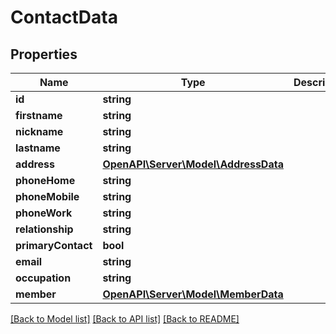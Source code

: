 # ContactData

## Properties
Name | Type | Description | Notes
------------ | ------------- | ------------- | -------------
**id** | **string** |  | 
**firstname** | **string** |  | 
**nickname** | **string** |  | [optional] 
**lastname** | **string** |  | 
**address** | [**OpenAPI\Server\Model\AddressData**](AddressData.md) |  | [optional] 
**phoneHome** | **string** |  | [optional] 
**phoneMobile** | **string** |  | [optional] 
**phoneWork** | **string** |  | [optional] 
**relationship** | **string** |  | [optional] 
**primaryContact** | **bool** |  | [optional] 
**email** | **string** |  | [optional] 
**occupation** | **string** |  | [optional] 
**member** | [**OpenAPI\Server\Model\MemberData**](MemberData.md) |  | [optional] 

[[Back to Model list]](../README.md#documentation-for-models) [[Back to API list]](../README.md#documentation-for-api-endpoints) [[Back to README]](../README.md)


